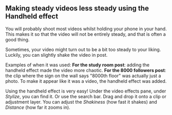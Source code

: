 ## Making steady videos less steady using the Handheld effect
You will probably shoot most videos whilst holding your phone in your hand. This makes it so that the video will not be entirely steady, and that is often a good thing.

Sometimes, your video might turn out to be a bit too steady to your liking. Luckily, you can slightly shake the video in post.

Examples of when it was used:
**For the study room post**: adding the handheld effect made the video more chaotic. 
**For the 8000 followers post**: the clip where the sign on the wall says "8000th floor" was actually just a photo. To make it appear like it was a video, the handheld effect was added.

Using the handheld effect is very easy! Under the video effects pane, under *Stylize*, you can find it. Or use the search bar. Drag and drop it onto a clip or adjustment layer. You can adjust the *Shakiness* (how fast it shakes) and *Distance* (how far it zooms in).